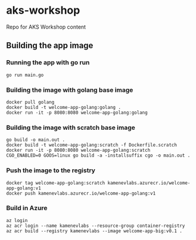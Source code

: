 # aks-workshop
Repo for AKS Workshop content

## Building the app image
### Running the app with go run
```
go run main.go
```

### Building the image with golang base image
```
docker pull golang
docker build -t welcome-app-golang:golang .
docker run -it -p 8080:8080 welcome-app-golang:golang
```

### Building the image with scratch base image
```
go build -o main.out .
docker build -t welcome-app-golang:scratch -f Dockerfile.scratch
docker run -it -p 8080:8080 welcome-app-golang:scratch
CGO_ENABLED=0 GOOS=linux go build -a -installsuffix cgo -o main.out .
```
### Push the image to the registry
```
docker tag welcome-app-golang:scratch kamenevlabs.azurecr.io/welcome-app-golang:v1
docker push kamenevlabs.azurecr.io/welcome-app-golang:v1
```

### Build in Azure
```
az login
az acr login --name kamenevlabs --resource-group container-registry
az acr build --registry kamenevlabs --image welcome-app-big:v0.1 .
```